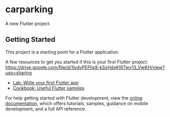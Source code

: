 # carparking

A new Flutter project.

## Getting Started

This project is a starting point for a Flutter application.

A few resources to get you started if this is your first Flutter project:
https://drive.google.com/file/d/1lvdvPEPiis9-kSxHdxKI9Twy13_VjeKH/view?usp=sharing

- [Lab: Write your first Flutter app](https://docs.flutter.dev/get-started/codelab)
- [Cookbook: Useful Flutter samples](https://docs.flutter.dev/cookbook)

For help getting started with Flutter development, view the
[online documentation](https://docs.flutter.dev/), which offers tutorials,
samples, guidance on mobile development, and a full API reference.

